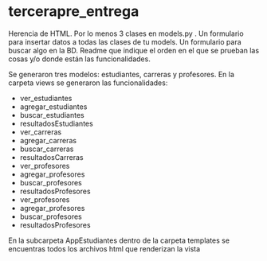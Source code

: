 # tercerapre_entrega
Herencia de HTML.
Por lo menos 3 clases en models.py .
Un formulario para insertar datos a todas las clases de tu models.
Un formulario para buscar algo en la BD.
Readme que indique el orden en el que se prueban las cosas y/o donde están las funcionalidades.

Se generaron tres modelos: estudiantes, carreras y profesores.
En la carpeta views se generaron las funcionalidades:
  - ver_estudiantes
  - agregar_estudiantes
  - buscar_estudiantes
  - resultadosEstudiantes
  - ver_carreras
  - agregar_carreras
  - buscar_carreras
  - resultadosCarreras
  - ver_profesores
  - agregar_profesores
  - buscar_profesores
  - resultadosProfesores
  - ver_profesores
  - agregar_profesores
  - buscar_profesores
  - resultadosProfesores
  
  En la subcarpeta AppEstudiantes dentro de la carpeta templates se encuentras todos los archivos html que renderizan la vista
  
  
